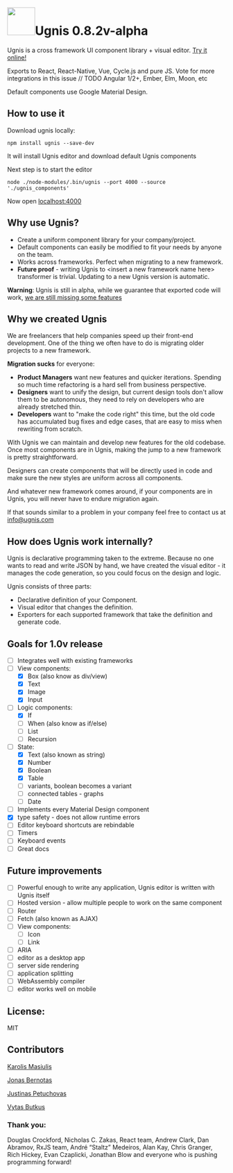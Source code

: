 # <img height="64" src="https://github.com/masiulis/ugnis/blob/dev/static_prod/images/logo_new256x256.png?raw=true" />Ugnis 0.8.2v-alpha

Ugnis is a cross framework UI component library + visual editor. [Try it online!](https://ugnis.com/editor)

Exports to React, React-Native, Vue, Cycle.js and pure JS. Vote for more integrations in this issue // TODO Angular 1/2+, Ember, Elm, Moon, etc

Default components use Google Material Design.

## How to use it

Download ugnis locally:

```
npm install ugnis --save-dev
```

It will install Ugnis editor and download default Ugnis components

Next step is to start the editor

```
node ./node-modules/.bin/ugnis --port 4000 --source './ugnis_components'
```

Now open [localhost:4000](http://localhost:4000)

## Why use Ugnis?

  - Create a uniform component library for your company/project.
  - Default components can easily be modified to fit your needs by anyone on the team.
  - Works across frameworks. Perfect when migrating to a new framework.
  - **Future proof** - writing Ugnis to \<insert a new framework name here\> transformer is trivial. Updating to a new Ugnis version is automatic.

**Warning**: Ugnis is still in alpha, while we guarantee that exported code will work, [we are still missing some features](https://github.com/UgnisSoftware/ugnis/#goals-for-10v-release)

## Why we created Ugnis

We are freelancers that help companies speed up their front-end development. One of the thing we often have to do is migrating older projects to a new framework.

**Migration sucks** for everyone:
  * **Product Managers** want new features and quicker iterations. Spending so much time refactoring is a hard sell from business perspective.
  * **Designers** want to unify the design, but current design tools don't allow them to be autonomous, they need to rely on developers who are already stretched thin.
  * **Developers** want to "make the code right" this time, but the old code has accumulated bug fixes and edge cases, that are easy to miss when rewriting from scratch.

With Ugnis we can maintain and develop new features for the old codebase. Once most components are in Ugnis, making the jump to a new framework is pretty straightforward.

Designers can create components that will be directly used in code and make sure the new styles are uniform across all components.

And whatever new framework comes around, if your components are in Ugnis, you will never have to endure migration again.

If that sounds similar to a problem in your company feel free to contact us at [info@ugnis.com](mailto:info@ugnis.com)

## How does Ugnis work internally?

Ugnis is declarative programming taken to the extreme. Because no one wants to read and write JSON by hand, we have created the visual editor - it manages the code generation, so you could focus on the design and logic.

Ugnis consists of three parts:

  - Declarative definition of your Component.
  - Visual editor that changes the definition.
  - Exporters for each supported framework that take the definition and generate code.

## Goals for 1.0v release

  - [ ] Integrates well with existing frameworks
  - [ ] View components:
    - [x] Box (also know as div/view)
    - [x] Text
    - [x] Image
    - [x] Input
  - [ ] Logic components:
    - [x] If
    - [ ] When (also know as if/else)
    - [ ] List
    - [ ] Recursion
  - [ ] State:
    - [x] Text (also known as string)
    - [x] Number
    - [x] Boolean
    - [x] Table
    - [ ] variants, boolean becomes a variant
    - [ ] connected tables - graphs
    - [ ] Date
  - [ ] Implements every Material Design component
  - [x] type safety - does not allow runtime errors
  - [ ] Editor keyboard shortcuts are rebindable
  - [ ] Timers
  - [ ] Keyboard events
  - [ ] Great docs

## Future improvements
  - [ ] Powerful enough to write any application, Ugnis editor is written with Ugnis itself
  - [ ] Hosted version - allow multiple people to work on the same component
  - [ ] Router
  - [ ] Fetch (also known as AJAX)
  - [ ] View components:
    - [ ] Icon
    - [ ] Link
  - [ ] ARIA
  - [ ] editor as a desktop app
  - [ ] server side rendering
  - [ ] application splitting
  - [ ] WebAssembly compiler
  - [ ] editor works well on mobile

## License:

MIT

## Contributors

[Karolis Masiulis](https://www.github.com/masiulis)

[Jonas Bernotas](https://github.com/Djonix)

[Justinas Petuchovas](https://github.com/jpetuchovas)

[Vytas Butkus](http://vytasbutkus.com/)

### Thank you:

Douglas Crockford, Nicholas C. Zakas, React team, Andrew Clark, Dan Abramov, RxJS team, André “Staltz” Medeiros, Alan Kay, Chris Granger, Rich Hickey, Evan Czaplicki, Jonathan Blow and everyone who is pushing programming forward!